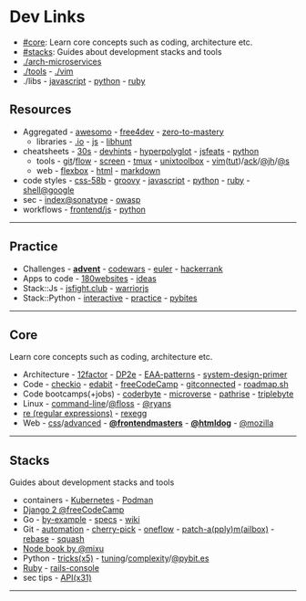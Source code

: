 # Dev Links

* [#core](#core): Learn core concepts such as coding, architecture etc.
* [#stacks](#stacks): Guides about development stacks and tools
* [./arch-microservices](arch-microservices.md#microservices-architecture)
* [./tools](tools.md#tools) - [./vim](vim.md#vim)
* ./libs - [javascript](libjs.md) - [python](libpython.md) - [ruby](libruby.md)

## Resources

* Aggregated - [awesomo](https://github.com/lk-geimfari/awesomo) - [free4dev](https://free-for.dev/#/) - [zero-to-mastery](https://github.com/zero-to-mastery/resources)
  - libraries - [.io](https://libraries.io/) - [js](http://www.javascripting.com/) - [libhunt](https://libhunt.com/)
* cheatsheets - [30s](https://www.30secondsofcode.org/) - [devhints](https://devhints.io/bash) - [hyperpolyglot](http://hyperpolyglot.org/) - [js](https://mbeaudru.github.io/modern-js-cheatsheet/)[feats](http://es6-features.org/) - [python](https://www.pythonsheets.com/)
  - tools - [git](https://github.github.com/training-kit/)/[flow](https://danielkummer.github.io/git-flow-cheatsheet/) - [screen](https://kb.iu.edu/d/acuy) - [tmux](https://www.outcoldman.com/cheatsheets/tmux/) - [unixtoolbox](http://cb.vu/unixtoolbox.xhtml) - [vim](http://vimsheet.com/)([tut](http://www.viemu.com/a_vi_vim_graphical_cheat_sheet_tutorial.html))/[ack](https://github.com/mileszs/ack.vim#keyboard-shortcuts)/[@jh](https://github.com/jordanhudgens/vim-settings/blob/master/vim-cheat-sheet.md)/[@s](https://gist.github.com/stroparo/e848823768679273e58995f94e2f4049#file-vim-mkd)
  - web - [flexbox](https://darekkay.com/dev/flexbox-cheatsheet.html) - [html](https://htmlcheatsheet.com/) - [markdown](https://guides.github.com/pdfs/markdown-cheatsheet-online.pdf)
* code styles - [css-58b](https://jrl.ninja/etc/1/) - [groovy](http://groovy-lang.org/style-guide.html) - [javascript](https://github.com/standard/standard) - [python](https://pep8.org/) - [ruby](https://github.com/bbatsov/ruby-style-guide) - [shell@google](https://google.github.io/styleguide/shell.xml)
* sec - [index@sonatype](https://ossindex.sonatype.org/) - [owasp](https://owasp.org/)
* workflows - [frontend/js](https://marcobotto.com/blog/the-hitchhikers-guide-to-the-modern-front-end-development-workflow/) - [python](https://docs.python-guide.org/)

---

## Practice

* Challenges - **[advent](http://adventofcode.com/)** - [codewars](https://www.codewars.com/) - [euler](https://projecteuler.net) - [hackerrank](https://www.hackerrank.com/)
* Apps to code - [180websites](https://zube.io/blog/how-i-built-180-websites-in-180-days-and-became-a-yc-fellowship-founder/) - [ideas](https://github.com/florinpop17/app-ideas)
* Stack::Js - [jsfight.club](https://jsfight.club/) - [warriorjs](https://warriorjs.com/)
* Stack::Python - [interactive](https://github.com/donnemartin/interactive-coding-challenges#interactive-coding-challenges) - [practice](http://www.practicepython.org/) - [pybites](https://pybit.es/pages/challenges.html)

---

## Core

Learn core concepts such as coding, architecture etc.

  - Architecture - [12factor](https://12factor.net) - [DP2e](http://www.ccs.neu.edu/home/matthias/HtDP2e/) - [EAA-patterns](https://martinfowler.com/eaaCatalog/) - [system-design-primer](https://github.com/donnemartin/system-design-primer)
  - Code - [checkio](https://checkio.org/) - [edabit](https://edabit.com/) - [freeCodeCamp](https://www.freecodecamp.org/) - [gitconnected](https://gitconnected.com/learn/) - [roadmap.sh](https://roadmap.sh/)
  - Code bootcamps(+jobs) - [coderbyte](https://coderbyte.com/) - [microverse](https://www.microverse.org/) - [pathrise](https://www.pathrise.com/) - [triplebyte](https://triplebyte.com/)
  - Linux - [command-line](https://github.com/jlevy/the-art-of-command-line)/[@floss](http://write.flossmanuals.net/command-line/introduction/) - [@ryans](https://ryanstutorials.net/)
  - [re (regular expressions)](https://www.regular-expressions.info/) - [rexegg](http://www.rexegg.com/)
  - Web - [css](http://csstutorial.org/)/[advanced](http://learnlayout.com) -  **[@frontendmasters](https://frontendmasters.com/books/front-end-handbook/2019/)** - **[@htmldog](https://www.htmldog.com/)** - [@mozilla](https://developer.mozilla.org/docs/Web)

---

## Stacks

Guides about development stacks and tools

* containers - [Kubernetes](https://auth0.com/blog/kubernetes-tutorial-step-by-step-introduction-to-basic-concepts/) - [Podman](https://developers.redhat.com/blog/2019/01/15/podman-managing-containers-pods/)
* [Django 2 @freeCodeCamp](https://www.youtube.com/watch?v=YZvRrldjf1Y)
* Go - [by-example](https://gobyexample.com) - [specs](https://golang.org/ref/spec) - [wiki](https://github.com/golang/go/wiki)
* Git - [automation](https://www.onwebsecurity.com/configuration/automating-repetitive-git-setup-tasks.html) - [cherry-pick](https://mijingo.com/blog/using-git-cherry-pick) - [oneflow](http://endoflineblog.com/oneflow-a-git-branching-model-and-workflow) - [patch-a(pply)m(ailbox)](https://mijingo.com/blog/creating-and-applying-patch-files-in-git) - [rebase](https://www.atlassian.com/git/tutorials/rewriting-history/git-rebase) - [squash](https://driggl.com/blog/a/how-squashing-commits-can-improve-your-git-workflow)
* [Node book by @mixu](http://book.mixu.net/node/)
* Python - [tricks(x5)](https://towardsdatascience.com/five-python-tricks-you-need-to-learn-today-9dbe03c790ab) - [tuning](https://wiki.python.org/moin/PythonSpeed/PerformanceTips)/[complexity](https://wiki.python.org/moin/TimeComplexity)/[@pybit.es](https://pybit.es/faster-python.html)
* [Ruby](https://rubymonk.com/) - [rails-console](https://pragmaticstudio.com/tutorials/rails-console-shortcuts-tips-tricks)
* sec tips - [API(x31)](https://www.freecodecamp.org/news/31-api-security-tips/)

---
